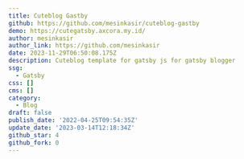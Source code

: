 ```yaml
---
title: Cuteblog Gastby
github: https://github.com/mesinkasir/cuteblog-gastby
demo: https://cutegatsby.axcora.my.id/
author: mesinkasir
author_link: https://github.com/mesinkasir
date: 2023-11-29T06:50:08.175Z
description: Cuteblog template for gatsby js for gatsby blogger
ssg:
  - Gatsby
css: []
cms: []
category:
  - Blog
draft: false
publish_date: '2022-04-25T09:54:35Z'
update_date: '2023-03-14T12:18:34Z'
github_star: 4
github_fork: 0
---
```


